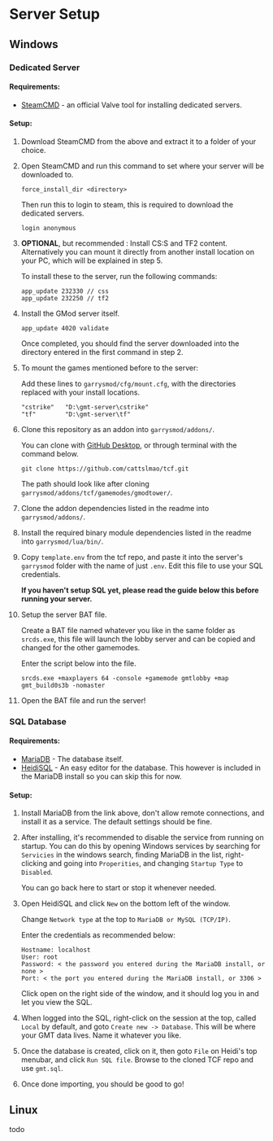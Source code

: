 # Server Setup


## Windows

### Dedicated Server

#### Requirements:
* [SteamCMD](https://steamcdn-a.akamaihd.net/client/installer/steamcmd.zip) - an official Valve tool for installing dedicated servers.

#### Setup:
1. Download SteamCMD from the above and extract it to a folder of your choice.
2. Open SteamCMD and run this command to set where your server will be downloaded to.
    ```
    force_install_dir <directory>
    ```
    Then run this to login to steam, this is required to download the dedicated servers.
    ```
    login anonymous
    ```

3. **OPTIONAL**, but recommended : Install CS:S and TF2 content. Alternatively you can mount it directly from another install location on your PC, which will be explained in step 5.

    To install these to the server, run the following commands:
    ```
    app_update 232330 // css
    app_update 232250 // tf2
    ```

4. Install the GMod server itself.

    ```
    app_update 4020 validate
    ```

    Once completed, you should find the server downloaded into the directory entered in the first command in step 2.

5. To mount the games mentioned before to the server:

    Add these lines to `garrysmod/cfg/mount.cfg`, with the directories replaced with your install locations.
    ```
    "cstrike"	"D:\gmt-server\cstrike"
	"tf"		"D:\gmt-server\tf"
    ```

6. Clone this repository as an addon into `garrysmod/addons/`.

    You can clone with [GitHub Desktop](https://desktop.github.com/), or through terminal with the command below.

    ```
    git clone https://github.com/cattslmao/tcf.git
    ```

    The path should look like after cloning `garrysmod/addons/tcf/gamemodes/gmodtower/`.

7. Clone the addon dependencies listed in the readme into `garrysmod/addons/`.

8. Install the required binary module dependencies listed in the readme into `garrysmod/lua/bin/`.

9. Copy `template.env` from the tcf repo, and paste it into the server's `garrysmod` folder with the name of just `.env`. Edit this file to use your SQL credentials.

    **If you haven't setup SQL yet, please read the guide below this before running your server.**

10. Setup the server BAT file.

    Create a BAT file named whatever you like in the same folder as `srcds.exe`, this file will launch the lobby server and can be copied and changed for the other gamemodes.

    Enter the script below into the file.

    ```
    srcds.exe +maxplayers 64 -console +gamemode gmtlobby +map gmt_build0s3b -nomaster
    ```

11. Open the BAT file and run the server!

### SQL Database

#### Requirements:
* [MariaDB](https://mariadb.org/download/) - The database itself.
* [HeidiSQL](https://www.heidisql.com/download.php) - An easy editor for the database. This however is included in the MariaDB install so you can skip this for now.

#### Setup:
1. Install MariaDB from the link above, don't allow remote connections, and install it as a service. The default settings should be fine.

2. After installing, it's recommended to disable the service from running on startup. You can do this by opening Windows services by searching for `Servicies` in the windows search, finding MariaDB in the list, right-clicking and going into `Properities`, and changing `Startup Type` to `Disabled`.

    You can go back here to start or stop it whenever needed.

3. Open HeidiSQL and click `New` on the bottom left of the window.

    Change `Network type` at the top to `MariaDB or MySQL (TCP/IP)`.
    
    Enter the credentials as recommended below:
    ```
    Hostname: localhost
    User: root
    Password: < the password you entered during the MariaDB install, or none >
    Port: < the port you entered during the MariaDB install, or 3306 >
    ```

    Click open on the right side of the window, and it should log you in and let you view the SQL.

4. When logged into the SQL, right-click on the session at the top, called `Local` by default, and goto `Create new -> Database`. This will be where your GMT data lives. Name it whatever you like.

5. Once the database is created, click on it, then goto `File` on Heidi's top menubar, and click `Run SQL file`. Browse to the cloned TCF repo and use `gmt.sql`.

6. Once done importing, you should be good to go!
    

## Linux
todo